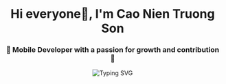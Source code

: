 <h1 align="center">Hi everyone👋, I'm Cao Nien Truong Son</h1>
<h3 align="center">🚀 Mobile Developer with a passion for growth and contribution 💚</h3>

<p align="center">
  <img src="https://readme-typing-svg.herokuapp.com?font=Fira+Code&size=22&pause=1000&color=00FFAA&center=true&vCenter=true&width=435&lines=Welcome+to+my+GitHub!;I+love+Mobile+Development;I+aim+to+contribute+and+grow+with+the+team" alt="Typing SVG" />
</p>



